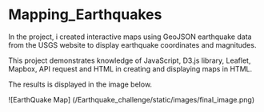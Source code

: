 # Mapping_Earthquakes

In the project, i created interactive maps using GeoJSON earthquake data from the USGS website to display earthquake coordinates and magnitudes. 

This project demonstrates knowledge of JavaScript, D3.js library, Leaflet, Mapbox, API request and HTML in creating and displaying maps in HTML. 

The results is displayed in the image below. 

![EarthQuake Map] (/Earthquake_challenge/static/images/final_image.png)
